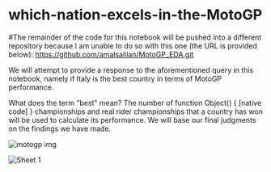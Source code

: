 # which-nation-excels-in-the-MotoGP
#The remainder of the code for this notebook will be pushed into a different repository because I am unable to do so with this one (the URL is provided below):
https://github.com/amalsalilan/MotoGP_EDA.git

We will attempt to provide a response to the aforementioned query in this notebook, namely if Italy is the best country in terms of MotoGP performance.

What does the term "best" mean? The number of function Object() { [native code] } championships and real rider championships that a country has won will be used to calculate its performance. We will base our final judgments on the findings we have made.

![motogp img](https://user-images.githubusercontent.com/85513416/196240071-d1191849-2079-495e-b46b-ac3c222a4a1d.jpg)

![Sheet 1](https://user-images.githubusercontent.com/85513416/196240344-9ca872e0-ddec-4ee4-99cb-c9e3fa3b3be7.png)


